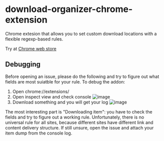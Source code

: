 download-organizer-chrome-extension
===================================

Chrome extesion that allows you to set custom download locations with a flexible regexp-based rules.

Try at [Chrome web store](https://chrome.google.com/webstore/detail/regexp-download-organizer/oamembonjndgangicfphlckkdmagpjlg)

## Debugging

Before opening an issue, please do the following and try to figure out what fields are most suiatble for your rule. To debug the addon:
1. Open chrome://extensions/
1. Open inspect view and check console ![image](https://user-images.githubusercontent.com/641973/97117295-beedb900-1713-11eb-8e79-541f2d89659b.png)
1. Download something and you will get your log ![image](https://user-images.githubusercontent.com/641973/97117265-95349200-1713-11eb-8eea-6fd394632e92.png)

The most interesting part is "Downloading item": you have to check the fields and try to figure out a working rule. Unfortunately, there is no universal rule for all sites, because different sites have different link and content delivery structure. If still unsure, open the issue and attach your item dump from the console log.
